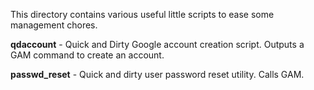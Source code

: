This directory contains various useful little scripts to ease some management chores.

**qdaccount** - Quick and Dirty Google account creation script. Outputs a GAM command to create an account.

**passwd_reset** - Quick and dirty user password reset utility.  Calls GAM.

